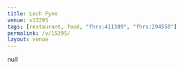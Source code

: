 ```yaml
---
title: Loch Fyne
venue: v15395
tags: [restaurant, food, "fhrs:411309", "fhrs:294558"]
permalink: /v/15395/
layout: venue
---
```

null